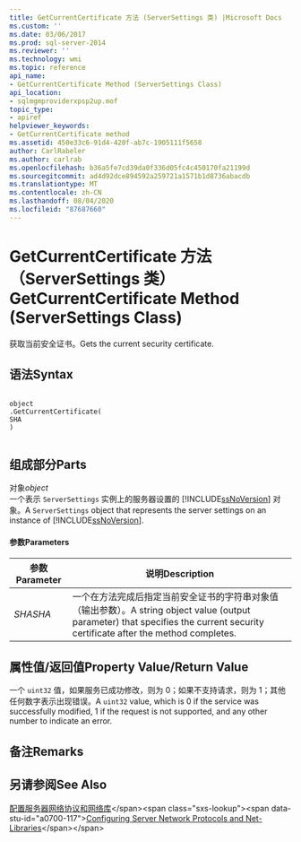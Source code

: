 ```yaml
---
title: GetCurrentCertificate 方法 (ServerSettings 类) |Microsoft Docs
ms.custom: ''
ms.date: 03/06/2017
ms.prod: sql-server-2014
ms.reviewer: ''
ms.technology: wmi
ms.topic: reference
api_name:
- GetCurrentCertificate Method (ServerSettings Class)
api_location:
- sqlmgmproviderxpsp2up.mof
topic_type:
- apiref
helpviewer_keywords:
- GetCurrentCertificate method
ms.assetid: 450e33c6-91d4-420f-ab7c-1905111f5658
author: CarlRabeler
ms.author: carlrab
ms.openlocfilehash: b36a5fe7cd39da0f336d05fc4c450170fa21199d
ms.sourcegitcommit: ad4d92dce894592a259721a1571b1d8736abacdb
ms.translationtype: MT
ms.contentlocale: zh-CN
ms.lasthandoff: 08/04/2020
ms.locfileid: "87687660"
---
```

# <a name="getcurrentcertificate-method-serversettings-class"></a><span data-ttu-id="a0700-102">GetCurrentCertificate 方法（ServerSettings 类）</span><span class="sxs-lookup"><span data-stu-id="a0700-102">GetCurrentCertificate Method (ServerSettings Class)</span></span>
  <span data-ttu-id="a0700-103">获取当前安全证书。</span><span class="sxs-lookup"><span data-stu-id="a0700-103">Gets the current security certificate.</span></span>  
  
## <a name="syntax"></a><span data-ttu-id="a0700-104">语法</span><span class="sxs-lookup"><span data-stu-id="a0700-104">Syntax</span></span>  
  
```  
  
object  
.GetCurrentCertificate(  
SHA  
)  
  
```  
  
## <a name="parts"></a><span data-ttu-id="a0700-105">组成部分</span><span class="sxs-lookup"><span data-stu-id="a0700-105">Parts</span></span>  
 <span data-ttu-id="a0700-106">对象</span><span class="sxs-lookup"><span data-stu-id="a0700-106">*object*</span></span>  
 <span data-ttu-id="a0700-107">一个表示 `ServerSettings` 实例上的服务器设置的 [!INCLUDE[ssNoVersion](../../../includes/ssnoversion-md.md)] 对象。</span><span class="sxs-lookup"><span data-stu-id="a0700-107">A `ServerSettings` object that represents the server settings on an instance of [!INCLUDE[ssNoVersion](../../../includes/ssnoversion-md.md)].</span></span>  
  
#### <a name="parameters"></a><span data-ttu-id="a0700-108">参数</span><span class="sxs-lookup"><span data-stu-id="a0700-108">Parameters</span></span>  
  
|<span data-ttu-id="a0700-109">参数</span><span class="sxs-lookup"><span data-stu-id="a0700-109">Parameter</span></span>|<span data-ttu-id="a0700-110">说明</span><span class="sxs-lookup"><span data-stu-id="a0700-110">Description</span></span>|  
|---------------|-----------------|  
|<span data-ttu-id="a0700-111">*SHA*</span><span class="sxs-lookup"><span data-stu-id="a0700-111">*SHA*</span></span>|<span data-ttu-id="a0700-112">一个在方法完成后指定当前安全证书的字符串对象值（输出参数）。</span><span class="sxs-lookup"><span data-stu-id="a0700-112">A string object value (output parameter) that specifies the current security certificate after the method completes.</span></span>|  
  
## <a name="property-valuereturn-value"></a><span data-ttu-id="a0700-113">属性值/返回值</span><span class="sxs-lookup"><span data-stu-id="a0700-113">Property Value/Return Value</span></span>  
 <span data-ttu-id="a0700-114">一个 `uint32` 值，如果服务已成功修改，则为 0；如果不支持请求，则为 1；其他任何数字表示出现错误。</span><span class="sxs-lookup"><span data-stu-id="a0700-114">A `uint32` value, which is 0 if the service was successfully modified, 1 if the request is not supported, and any other number to indicate an error.</span></span>  
  
## <a name="remarks"></a><span data-ttu-id="a0700-115">备注</span><span class="sxs-lookup"><span data-stu-id="a0700-115">Remarks</span></span>  
  
## <a name="see-also"></a><span data-ttu-id="a0700-116">另请参阅</span><span class="sxs-lookup"><span data-stu-id="a0700-116">See Also</span></span>  
 <span data-ttu-id="a0700-117">[配置服务器网络协议和网络库](https://msdn.microsoft.com/library/ms177485\(v=sql.100\).aspx)</span><span class="sxs-lookup"><span data-stu-id="a0700-117">[Configuring Server Network Protocols and Net-Libraries](https://msdn.microsoft.com/library/ms177485\(v=sql.100\).aspx)</span></span>  
  
  
